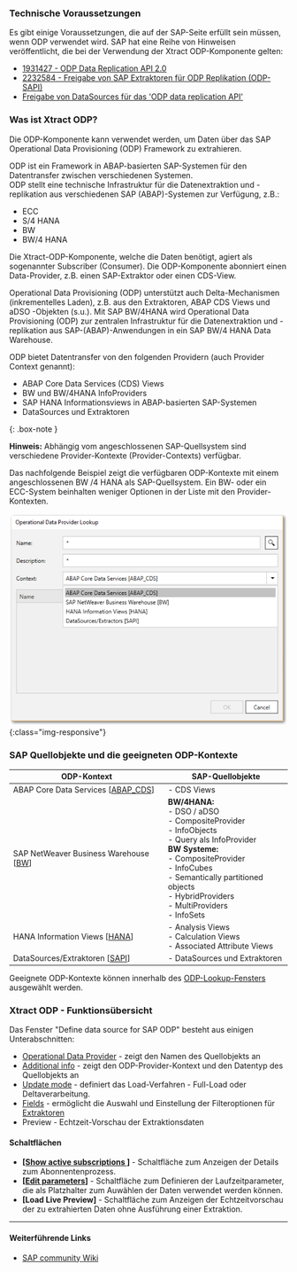 
### Technische Voraussetzungen

Es gibt einige Voraussetzungen, die auf der SAP-Seite erfüllt sein müssen, wenn ODP verwendet wird. SAP hat eine Reihe von Hinweisen veröffentlicht, die bei der Verwendung der Xtract ODP-Komponente gelten:
- [1931427 - ODP Data Replication API 2.0](https://launchpad.support.sap.com/#/notes/1931427/D)
- [2232584 - Freigabe von SAP Extraktoren für ODP Replikation (ODP-SAPI)](https://launchpad.support.sap.com/#/notes/2232584/D)
- [Freigabe von DataSources für das 'ODP data replication API'](https://launchpad.support.sap.com/#/notes/1560241/D)

### Was ist Xtract ODP?


Die ODP-Komponente kann verwendet werden, um Daten über das SAP Operational Data Provisioning (ODP) Framework zu extrahieren. 

ODP ist ein Framework in ABAP-basierten SAP-Systemen für den Datentransfer zwischen verschiedenen Systemen.<br> 
ODP stellt eine technische Infrastruktur für die Datenextraktion und -replikation aus verschiedenen SAP (ABAP)-Systemen zur Verfügung, z.B.:
- ECC 
- S/4 HANA
- BW 
- BW/4 HANA

Die Xtract-ODP-Komponente, welche die Daten benötigt, agiert als sogenannter Subscriber (Consumer). Die ODP-Komponente abonniert einen Data-Provider, z.B. einen SAP-Extraktor oder einen CDS-View.
 

Operational Data Provisioning (ODP) unterstützt auch Delta-Mechanismen (inkrementelles Laden), z.B. aus den Extraktoren, ABAP CDS Views und aDSO -Objekten (s.u.).
Mit SAP BW/4HANA wird Operational Data Provisioning (ODP) zur zentralen Infrastruktur für die Datenextraktion und -replikation aus SAP-(ABAP)-Anwendungen in ein SAP BW/4 HANA Data Warehouse. 
<br/>

ODP bietet Datentransfer von den folgenden Providern (auch Provider Context genannt):
- ABAP Core Data Services (CDS) Views 
- BW und BW/4HANA InfoProviders
- SAP HANA Informationsviews in ABAP-basierten SAP-Systemen
- DataSources und Extraktoren 

{: .box-note }

**Hinweis:** Abhängig vom angeschlossenen SAP-Quellsystem sind verschiedene Provider-Kontexte (Provider-Contexts) verfügbar.

Das nachfolgende Beispiel zeigt die verfügbaren ODP-Kontexte mit einem angeschlossenen BW /4 HANA als SAP-Quellsystem.
Ein BW- oder ein ECC-System beinhalten weniger Optionen in der Liste mit den Provider-Kontexten.

![ODP Provider Kontext aus dem BW/4 HANA System](/img/content/odp/odp-component-context-bw.png){:class="img-responsive"}


### SAP Quellobjekte und die geeigneten ODP-Kontexte
 
ODP-Kontext | SAP-Quellobjekte |
------------ |------------ |
ABAP Core Data Services [[ABAP_CDS](./odp/odp-abap-cds-views)]|- CDS Views |
SAP NetWeaver Business Warehouse [[BW](./odp/odp-bw-infoproviders)] |**BW/4HANA:**<br> - DSO / aDSO<br> - CompositeProvider<br> - InfoObjects <br> - Query als InfoProvider<br> **BW Systeme:**<br> - CompositeProvider<br> - InfoCubes<br> - Semantically partitioned objects<br> - HybridProviders<br> - MultiProviders<br> - InfoSets |
HANA Information Views [[HANA](./odp/odp-hana-views)] | - Analysis Views<br> - Calculation Views<br> - Associated Attribute Views |
DataSources/Extraktoren [[SAPI](./odp/odp-extractors)] | - DataSources und Extraktoren |

Geeignete ODP-Kontexte können innerhalb des [ODP-Lookup-Fensters ](./odp/odp-extractors#extraktorsuche) ausgewählt werden.

###  Xtract ODP - Funktionsübersicht
Das Fenster "Define data source for SAP ODP" besteht aus einigen Unterabschnitten:

- [Operational Data Provider](./odp/odp-functions-ov#operational-data-provider) - zeigt den Namen des Quellobjekts an
- [Additional info](./odp/odp-functions-ov#additional-info) - zeigt den ODP-Provider-Kontext und den Datentyp des Quellobjekts an
- [Update mode](./odp/odp-functions-ov#update-mode) - definiert das Load-Verfahren - Full-Load oder Deltaverarbeitung.
- [Fields](./odp/odp-functions-ov#filtering---dynamic-setting-of-the-selection-filters) - ermöglicht die Auswahl und Einstellung der Filteroptionen für [Extraktoren](./odp/odp-extractors)
- Preview - Echtzeit-Vorschau der Extraktionsdaten

#### Schaltflächen
- **[[Show active subscriptions ](./odp/odp-functions-ov#subscriptions)]** - Schaltfläche zum Anzeigen der Details zum Abonnentenprozess.
- **[[Edit parameters](./odp/odp-functions-ov#edit-parameters-)]** - Schaltfläche zum Definieren der  Laufzeitparameter, die als Platzhalter zum Auwählen der Daten verwendet werden können.
- **[Load Live Preview]** - Schaltfläche zum Anzeigen der Echtzeitvorschau der zu extrahierten Daten ohne Ausführung einer Extraktion. 

****
#### Weiterführende Links
- [SAP community Wiki](https://wiki.scn.sap.com/wiki/pages/viewpage.action?pageId=449284646)





